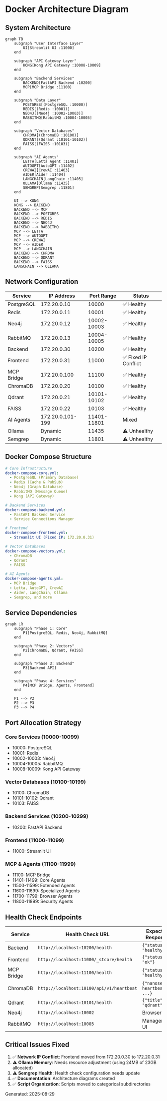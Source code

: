 # Docker Architecture Diagram

## System Architecture

```mermaid
graph TB
    subgraph "User Interface Layer"
        UI[Streamlit UI :11000]
    end
    
    subgraph "API Gateway Layer"
        KONG[Kong API Gateway :10008-10009]
    end
    
    subgraph "Backend Services"
        BACKEND[FastAPI Backend :10200]
        MCP[MCP Bridge :11100]
    end
    
    subgraph "Data Layer"
        POSTGRES[(PostgreSQL :10000)]
        REDIS[(Redis :10001)]
        NEO4J[(Neo4j :10002-10003)]
        RABBITMQ[RabbitMQ :10004-10005]
    end
    
    subgraph "Vector Databases"
        CHROMA[(ChromaDB :10100)]
        QDRANT[(Qdrant :10101-10102)]
        FAISS[(FAISS :10103)]
    end
    
    subgraph "AI Agents"
        LETTA[Letta Agent :11401]
        AUTOGPT[AutoGPT :11402]
        CREWAI[CrewAI :11403]
        AIDER[Aider :11404]
        LANGCHAIN[LangChain :11405]
        OLLAMA[Ollama :11435]
        SEMGREP[Semgrep :11801]
    end
    
    UI --> KONG
    KONG --> BACKEND
    BACKEND --> MCP
    BACKEND --> POSTGRES
    BACKEND --> REDIS
    BACKEND --> NEO4J
    BACKEND --> RABBITMQ
    MCP --> LETTA
    MCP --> AUTOGPT
    MCP --> CREWAI
    MCP --> AIDER
    MCP --> LANGCHAIN
    BACKEND --> CHROMA
    BACKEND --> QDRANT
    BACKEND --> FAISS
    LANGCHAIN --> OLLAMA
```

## Network Configuration

| Service | IP Address | Port Range | Status |
|---------|------------|------------|--------|
| PostgreSQL | 172.20.0.10 | 10000 | ✅ Healthy |
| Redis | 172.20.0.11 | 10001 | ✅ Healthy |
| Neo4j | 172.20.0.12 | 10002-10003 | ✅ Healthy |
| RabbitMQ | 172.20.0.13 | 10004-10005 | ✅ Healthy |
| Backend | 172.20.0.30 | 10200 | ✅ Healthy |
| Frontend | 172.20.0.31 | 11000 | ✅ Fixed IP Conflict |
| MCP Bridge | 172.20.0.100 | 11100 | ✅ Healthy |
| ChromaDB | 172.20.0.20 | 10100 | ✅ Healthy |
| Qdrant | 172.20.0.21 | 10101-10102 | ✅ Healthy |
| FAISS | 172.20.0.22 | 10103 | ✅ Healthy |
| AI Agents | 172.20.0.101-199 | 11401-11801 | Mixed |
| Ollama | Dynamic | 11435 | ⚠️ Unhealthy |
| Semgrep | Dynamic | 11801 | ⚠️ Unhealthy |

## Docker Compose Structure

```yaml
# Core Infrastructure
docker-compose-core.yml:
  - PostgreSQL (Primary Database)
  - Redis (Cache & PubSub)
  - Neo4j (Graph Database)
  - RabbitMQ (Message Queue)
  - Kong (API Gateway)

# Backend Services
docker-compose-backend.yml:
  - FastAPI Backend Service
  - Service Connections Manager

# Frontend
docker-compose-frontend.yml:
  - Streamlit UI (Fixed IP: 172.20.0.31)

# Vector Databases
docker-compose-vectors.yml:
  - ChromaDB
  - Qdrant
  - FAISS

# AI Agents
docker-compose-agents.yml:
  - MCP Bridge
  - Letta, AutoGPT, CrewAI
  - Aider, LangChain, Ollama
  - Semgrep, and more
```

## Service Dependencies

```mermaid
graph LR
    subgraph "Phase 1: Core"
        P1[PostgreSQL, Redis, Neo4j, RabbitMQ]
    end
    
    subgraph "Phase 2: Vectors"
        P2[ChromaDB, Qdrant, FAISS]
    end
    
    subgraph "Phase 3: Backend"
        P3[Backend API]
    end
    
    subgraph "Phase 4: Services"
        P4[MCP Bridge, Agents, Frontend]
    end
    
    P1 --> P2
    P2 --> P3
    P3 --> P4
```

## Port Allocation Strategy

### Core Services (10000-10099)
- 10000: PostgreSQL
- 10001: Redis
- 10002-10003: Neo4j
- 10004-10005: RabbitMQ
- 10008-10009: Kong API Gateway

### Vector Databases (10100-10199)
- 10100: ChromaDB
- 10101-10102: Qdrant
- 10103: FAISS

### Backend Services (10200-10299)
- 10200: FastAPI Backend

### Frontend (11000-11099)
- 11000: Streamlit UI

### MCP & Agents (11100-11999)
- 11100: MCP Bridge
- 11401-11499: Core Agents
- 11500-11599: Extended Agents
- 11600-11699: Specialized Agents
- 11700-11799: Browser Agents
- 11800-11899: Security Agents

## Health Check Endpoints

| Service | Health Check URL | Expected Response |
|---------|-----------------|-------------------|
| Backend | `http://localhost:10200/health` | `{"status": "healthy"}` |
| Frontend | `http://localhost:11000/_stcore/health` | `{"status": "ok"}` |
| MCP Bridge | `http://localhost:11100/health` | `{"status": "healthy"}` |
| ChromaDB | `http://localhost:10100/api/v1/heartbeat` | `{"nanosecond heartbeat": ...}` |
| Qdrant | `http://localhost:10101/health` | `{"title": "qdrant"}` |
| Neo4j | `http://localhost:10002` | Browser UI |
| RabbitMQ | `http://localhost:10005` | Management UI |

## Critical Issues Fixed

1. ✅ **Network IP Conflict**: Frontend moved from 172.20.0.30 to 172.20.0.31
2. ⚠️ **Ollama Memory**: Needs resource adjustment (using 24MB of 23GB allocated)
3. ⚠️ **Semgrep Health**: Health check configuration needs update
4. ✅ **Documentation**: Architecture diagrams created
5. ✅ **Script Organization**: Scripts moved to categorical subdirectories

Generated: 2025-08-29